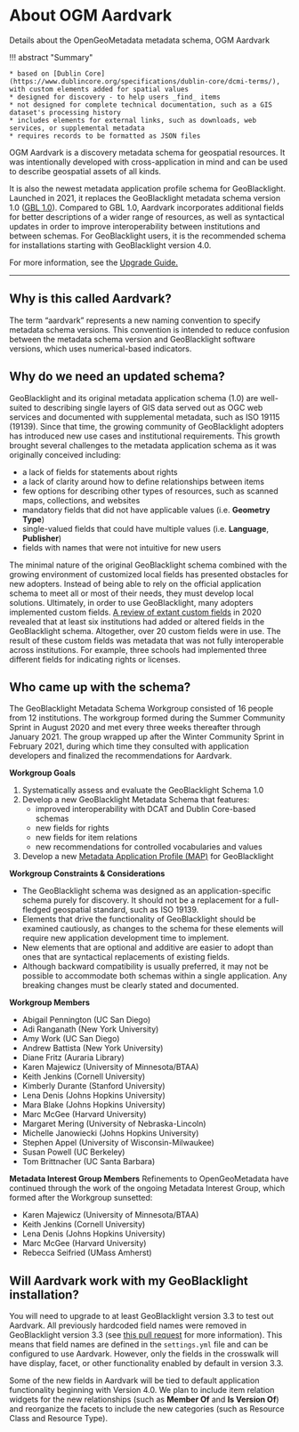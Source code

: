 # About OGM Aardvark

Details about the OpenGeoMetadata metadata schema, OGM Aardvark

!!! abstract "Summary"

	* based on [Dublin Core](https://www.dublincore.org/specifications/dublin-core/dcmi-terms/), with custom elements added for spatial values
	* designed for discovery - to help users _find_ items
	* not designed for complete technical documentation, such as a GIS dataset's processing history
	* includes elements for external links, such as downloads, web services, or supplemental metadata
	* requires records to be formatted as JSON files


OGM Aardvark is a discovery metadata schema for geospatial resources. It was intentionally developed with cross-application in mind and can be used to describe geospatial assets of all kinds.

It is also the newest metadata application profile schema for GeoBlacklight. Launched in 2021, it replaces the GeoBlacklight metadata schema version 1.0 ([GBL 1.0](gbl-1.0)). Compared to GBL 1.0, Aardvark incorporates additional fields for better descriptions of a wider range of resources, as well as syntactical updates in order to improve interoperability between institutions and between schemas. For GeoBlacklight users, it is the recommended schema for installations starting with GeoBlacklight version 4.0.

For more information, see the [Upgrade Guide.](upgrading)

---

## Why is this called Aardvark?

The term “aardvark” represents a new naming convention to specify metadata schema versions. This convention is intended to reduce confusion between the metadata schema version and GeoBlacklight software versions, which uses numerical-based indicators.


## Why do we need an updated schema?

GeoBlacklight and its original metadata application schema (1.0) are well-suited to describing single layers of GIS data served out as OGC web services and documented with supplemental metadata, such as ISO 19115 (19139). Since that time, the growing community of GeoBlacklight adopters has introduced new use cases and institutional requirements. This growth brought several challenges to the metadata application schema as it was originally conceived including:

*   a lack of fields for statements about rights
*   a lack of clarity around how to define relationships between items
*   few options for describing other types of resources, such as scanned maps, collections, and websites
*   mandatory fields that did not have applicable values (i.e. **Geometry Type**)
*   single-valued fields that could have multiple values (i.e. **Language**, **Publisher**)
*   fields with names that were not intuitive for new users

The minimal nature of the original GeoBlacklight schema combined with the growing environment of customized local fields has presented obstacles for new adopters. Instead of being able to rely on the official application schema to meet all or most of their needs, they must develop local solutions. Ultimately, in order to use GeoBlacklight, many adopters implemented custom fields. [A review of extant custom fields](https://github.com/geoblacklight/geoblacklight/issues/937) in 2020 revealed that at least six institutions had added or altered fields in the GeoBlacklight schema. Altogether, over 20 custom fields were in use. The result of these custom fields was metadata that was not fully interoperable across institutions. For example, three schools had implemented three different fields for indicating rights or licenses.


## Who came up with the schema?

The GeoBlacklight Metadata Schema Workgroup consisted of 16 people from 12 institutions. The workgroup formed during the Summer Community Sprint in August 2020 and met every three weeks thereafter through January 2021. The group wrapped up after the Winter Community Sprint in February 2021, during which time they consulted with application developers and finalized the recommendations for Aardvark.

**Workgroup Goals**

1. Systematically assess and evaluate the GeoBlacklight Schema 1.0
2. Develop a new GeoBlacklight Metadata Schema that features:
	* improved interoperability with DCAT and Dublin Core-based schemas
	* new fields for rights
	* new fields for item relations
	* new recommendations for controlled vocabularies and values
3. Develop a new [Metadata Application Profile (MAP)](https://www.loc.gov/aba/pcc/taskgroup/Metadata-Application-Profiles.html) for GeoBlacklight

**Workgroup Constraints & Considerations**

*   The GeoBlacklight schema was designed as an application-specific schema purely for discovery. It should not be a replacement for a full-fledged geospatial standard, such as ISO 19139.
*   Elements that drive the functionality of GeoBlacklight should be examined cautiously, as changes to the schema for these elements will require new application development time to implement.
*   New elements that are optional and additive are easier to adopt than ones that are syntactical replacements of existing fields.
*   Although backward compatibility is usually preferred, it may not be possible to accommodate both schemas within a single application. Any breaking changes must be clearly stated and documented.

**Workgroup Members**

* Abigail Pennington (UC San Diego)
* Adi Ranganath (New York University)
* Amy Work (UC San Diego)
* Andrew Battista (New York University)
* Diane Fritz (Auraria Library)
* Karen Majewicz (University of Minnesota/BTAA)
* Keith Jenkins (Cornell University)
* Kimberly Durante (Stanford University)
* Lena Denis (Johns Hopkins University)
* Mara Blake (Johns Hopkins University)
* Marc McGee (Harvard University)
* Margaret Mering (University of Nebraska-Lincoln)
* Michelle Janowiecki (Johns Hopkins University)
* Stephen Appel (University of Wisconsin-Milwaukee)
* Susan Powell (UC Berkeley)
* Tom Brittnacher (UC Santa Barbara)

**Metadata Interest Group Members**
Refinements to OpenGeoMetadata have continued through the work of the ongoing Metadata Interest Group, which formed after the Workgroup sunsetted:

* Karen Majewicz (University of Minnesota/BTAA)
* Keith Jenkins (Cornell University)
* Lena Denis (Johns Hopkins University)
* Marc McGee (Harvard University)
* Rebecca Seifried (UMass Amherst)


## Will Aardvark work with my GeoBlacklight installation?

You will need to upgrade to at least GeoBlacklight version 3.3 to test out Aardvark. All previously hardcoded field names were removed in GeoBlacklight version 3.3 (see [this pull request](https://github.com/geoblacklight/geoblacklight/pull/1020) for more information). This means that field names are defined in the `settings.yml` file and can be configured to use Aardvark. However, only the fields in the crosswalk will have display, facet, or other functionality enabled by default in version 3.3.

Some of the new fields in Aardvark will be tied to default application functionality beginning with Version 4.0. We plan to include item relation widgets for the new relationships (such as **Member Of** and **Is Version Of**) and reorganize the facets to include the new categories (such as Resource Class and Resource Type).

